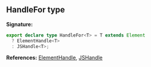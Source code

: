 ## HandleFor type

**Signature:**

```typescript
export declare type HandleFor<T> = T extends Element
  ? ElementHandle<T>
  : JSHandle<T>;
```

**References:** [ElementHandle](./puppeteer.elementhandle.md), [JSHandle](./puppeteer.jshandle.md)
